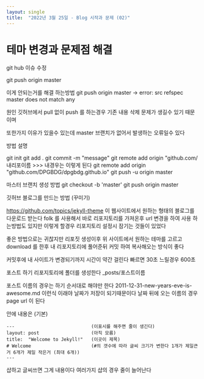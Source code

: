 ```yaml
---
layout: single
title:  "2022년 3월 25일 - Blog 시작과 문제 (02)"
---
```



# 테마 변경과 문제점 해결


git hub 이슈 수정

git push origin master

이게 안되는거를 해결 하는방법
git push origin master
->  error: src refspec master does not match any

원인 깃허브에서 pull 없이 push 를 하는경우
기존 내용 삭제 문제가 생길수 있기 때문이며

또한가지 이유가 있을수 있는데 master 브랜치가 없어서 발생하는 오류일수 있다

방법 설명

git init
git add .
git commit -m "message"
git remote add origin "github.com/내리포이름   >>> 내경우는 이렇게 된다 git remote add origin "github.com/DPGBDG/dpgbdg.github.io"
git push -u origin master

마스터 브랜치 생성 방법
git checkout -b 'master'
git push origin master


깃허브 블로그를 만드는 방법 (꾸미기)

https://github.com/topics/jekyll-theme
이 웹사이트에서 원하는 형태의 블로그를 다운로드 받는다
folk 를 사용해서 바로 리포지토리를 가져온후 url 변경을 하여 사용 하는방법도 있지만
이렇게 할경우 리포지토리 설정시 잠기는 것들이 있었다

좋은 방법으로는 귀찮지만 
리포짓 생성이후 
위 사이트에서 원하는 테마를 고르고 download 를 한후
내 리포지토리에 풀어준뒤 커밋 하여 복사해오는 방식이 좋다

커밋후에 내 사이트가 변경되기까지 시간이 약간 걸린다 빠르면 30초 느릴경우 600초



포스트 하기
리포지토리에 폴더를 생성한다 
_posts/포스트이름

포스트 이름의 경우는 하기 순서대로 해야만 한다
2011-12-31-new-years-eve-is-awesome.md
이런식
이래야 날짜가 저장이 되기때문이다
날짜 뒤에 오는 이름의 경우 page url 이 된다

안에 내용은 (기본)

```
---                            (이표시를 해주면 줄이 생긴다)
layout: post                   (아직 모름)    
title:  "Welcome to Jekyll!"   (이곳이 제목)
# Welcome                      (#의 갯수에 따라 글씨 크기가 변한다 1개가 제일큰거 6개가 제일 작은거 (최대 6개))
---
```

샵하고 글씨쓰면 그게 내용이다 
여러가지 샵의 경우 줄이 늘어난다
